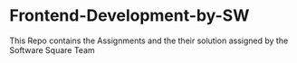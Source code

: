 # Frontend-Development-by-SW
This Repo contains the Assignments and the their solution assigned by the Software Square Team
